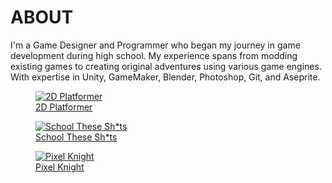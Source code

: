 
<div class="page-content">


# ABOUT

I'm a Game Designer and Programmer who began my journey in game development during high school. My experience spans from modding existing games to creating original adventures using various game engines. With expertise in Unity, GameMaker, Blender, Photoshop, Git, and Aseprite.








<div class="image-gallery">
    <figure>
        <a href="#" onclick="loadContent('/portfolio/content/games/2d-platformer/content.md'); updateSidebarForContent('/portfolio/content/games/2d-platformer/content.md'); return false;">
            <img src="https://dakillerxd.github.io/portfolio/assets/2d-platformer/main.gif" alt="2D Platformer">
            <figcaption>2D Platformer</figcaption>
        </a>
    </figure>
    <figure>
        <a href="#" onclick="loadContent('/portfolio/content/games/school-these-shits/content.md'); updateSidebarForContent('/portfolio/content/games/school-these-shits/content.md'); return false;">
            <img src="https://dakillerxd.github.io/portfolio/assets/school-these-shits/main.png" alt="School These Sh*ts">
            <figcaption>School These Sh*ts</figcaption>
        </a>
    </figure>
    <figure>
        <a href="#" onclick="loadContent('/portfolio/content/games/pixel-knight/content.md'); updateSidebarForContent('/portfolio/content/games/pixel-knight/content.md'); return false;">
            <img src="https://dakillerxd.github.io/portfolio/assets/pixel-knight/main.png" alt="Pixel Knight">
            <figcaption>Pixel Knight</figcaption>
        </a>
    </figure>
</div>

</div>






